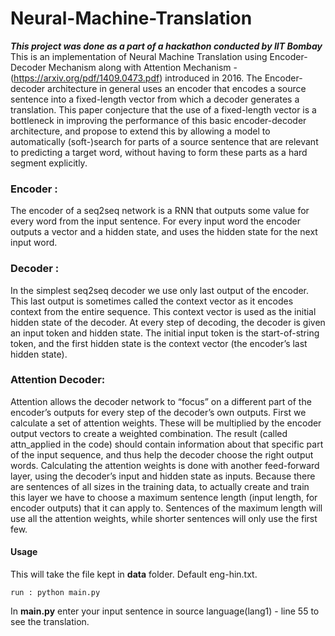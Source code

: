 # Neural-Machine-Translation

***This project was done as a part of a hackathon conducted by IIT Bombay***
This is an implementation of Neural Machine Translation using Encoder-Decoder Mechanism along with Attention Mechanism -  (https://arxiv.org/pdf/1409.0473.pdf) introduced in 2016.
The Encoder-decoder architecture in general uses an encoder that encodes a source sentence into a fixed-length vector from which a decoder generates a translation. This paper conjecture that the use of a fixed-length vector is a bottleneck in improving the performance of this basic encoder-decoder architecture, and propose to extend this by allowing a model to automatically (soft-)search for parts of a source sentence that are relevant to predicting a target word, without having to form these parts as a hard segment explicitly.

### Encoder :
The encoder of a seq2seq network is a RNN that outputs some value for every word from the input sentence. For every input word the encoder outputs a vector and a hidden state, and uses the hidden state for the next input word.


### Decoder :
In the simplest seq2seq decoder we use only last output of the encoder. This last output is sometimes called the context vector as it encodes context from the entire sequence. This context vector is used as the initial hidden state of the decoder.
At every step of decoding, the decoder is given an input token and hidden state. The initial input token is the start-of-string <SOS> token, and the first hidden state is the context vector (the encoder’s last hidden state).

### Attention Decoder:
Attention allows the decoder network to “focus” on a different part of the encoder’s outputs for every step of the decoder’s own outputs. First we calculate a set of attention weights. These will be multiplied by the encoder output vectors to create a weighted combination. The result (called attn_applied in the code) should contain information about that specific part of the input sequence, and thus help the decoder choose the right output words.
Calculating the attention weights is done with another feed-forward layer, using the decoder’s input and hidden state as inputs. Because there are sentences of all sizes in the training data, to actually create and train this layer we have to choose a maximum sentence length (input length, for encoder outputs) that it can apply to. Sentences of the maximum length will use all the attention weights, while shorter sentences will only use the first few.

#### Usage

This will take the file kept in **data** folder. Default eng-hin.txt. 

    run : python main.py

In **main.py** enter your input sentence in source language(lang1) - line 55 to see the translation.
